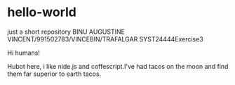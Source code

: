 # hello-world
just a short repository
BINU AUGUSTINE VINCENT/991502783/VINCEBIN/TRAFALGAR SYST24444Exercise3

Hi humans!


Hubot here, i like nide.js and coffescript.I've had tacos on the moon and find them far superior to earth tacos.

